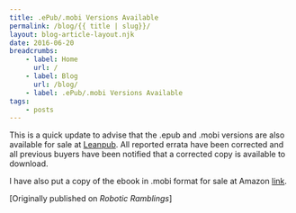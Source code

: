 ```yaml
---
title: .ePub/.mobi Versions Available
permalink: /blog/{{ title | slug}}/
layout: blog-article-layout.njk
date: 2016-06-20
breadcrumbs:
    - label: Home
      url: /
    - label: Blog
      url: /blog/
    - label: .ePub/.mobi Versions Available
tags:
    - posts
---
```


This is a quick update to advise that the .epub and .mobi versions are also available for sale at [Leanpub](https://web.archive.org/web/20190414105622/https://leanpub.com/agitr_v1). All reported errata have been corrected and all previous buyers have been notified that a corrected copy is available to download.

I have also put a copy of the ebook in .mobi format for sale at Amazon [link](https://web.archive.org/web/20190414105622/https://www.amazon.com/Gentle-Introduction-Robotics-mBlock-mBot-ebook/dp/B01G17R38C/ref=sr_1_1?s=digital-text&ie=UTF8&qid=1466458121&sr=1-1&keywords=mbot).

<div class="center-text">

[Originally published on _Robotic Ramblings_]

</div>